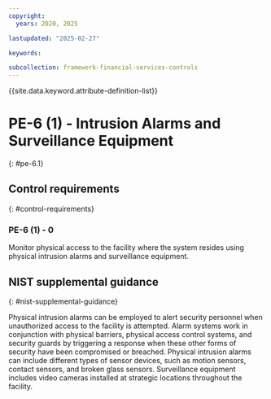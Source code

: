 ```yaml
---
copyright:
  years: 2020, 2025

lastupdated: "2025-02-27"

keywords:

subcollection: framework-financial-services-controls
---
```


{{site.data.keyword.attribute-definition-list}}

# PE-6 (1) -  Intrusion Alarms and Surveillance Equipment
{: #pe-6.1}

## Control requirements
{: #control-requirements}



### PE-6 (1) - 0


Monitor physical access to the facility where the system resides using physical intrusion alarms and surveillance equipment.












## NIST supplemental guidance
{: #nist-supplemental-guidance}

Physical intrusion alarms can be employed to alert security personnel when unauthorized access to the facility is attempted. Alarm systems work in conjunction with physical barriers, physical access control systems, and security guards by triggering a response when these other forms of security have been compromised or breached. Physical intrusion alarms can include different types of sensor devices, such as motion sensors, contact sensors, and broken glass sensors. Surveillance equipment includes video cameras installed at strategic locations throughout the facility.
